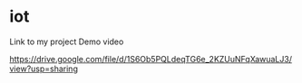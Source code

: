 # iot


Link to my project Demo video


https://drive.google.com/file/d/1S6Ob5PQLdeqTG6e_2KZUuNFqXawuaLJ3/view?usp=sharing

